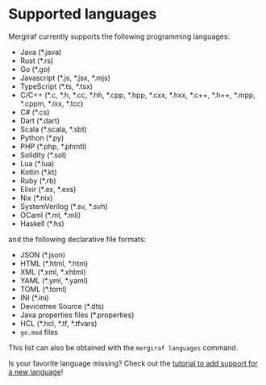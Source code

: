# Supported languages

Mergiraf currently supports the following programming languages:
* Java (*.java)
* Rust (*.rs)
* Go (*.go)
* Javascript (*.js, *.jsx, *.mjs)
* TypeScript (*.ts, *.tsx)
* C/C++ (*.c, *.h, *.cc, *.hh, *.cpp, *.hpp, *.cxx, *.hxx, *.c++, *.h++, *.mpp, *.cppm, *.ixx, *.tcc)
* C# (*.cs)
* Dart (*.dart)
* Scala (*.scala, *.sbt)
* Python (*.py)
* PHP (*.php, *.phmtl)
* Solidity (*.sol)
* Lua (*.lua)
* Kotlin (*.kt)
* Ruby (*.rb)
* Elixir (*.ex, *.exs)
* Nix (*.nix)
* SystemVerilog (*.sv, *.svh)
* OCaml (*.ml, *.mli)
* Haskell (*.hs)

and the following declarative file formats:
* JSON (*.json)
* HTML (*.html, *.htm)
* XML (*.xml, *.xhtml)
* YAML (*.yml, *.yaml)
* TOML (*.toml)
* INI (*.ini)
* Devicetree Source (*.dts)
* Java properties files (*.properties)
* HCL (*.hcl, *.tf, *.tfvars)
* `go.mod` files

This list can also be obtained with the `mergiraf languages` command.

Is your favorite language missing? Check out the [tutorial to add support for a new language](./adding-a-language.md)!
